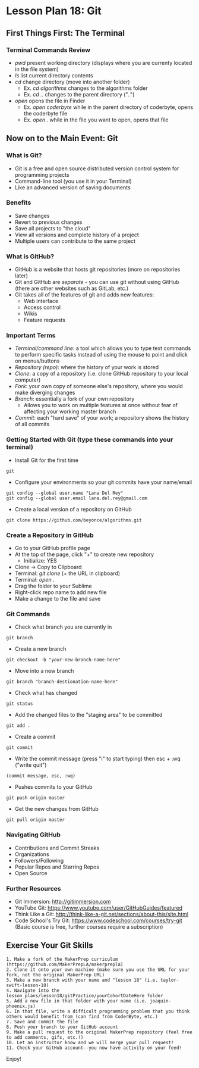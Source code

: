 # Lesson Plan 18: Git

## First Things First: The Terminal

### Terminal Commands Review

* *pwd* present working directory (displays where you are currenty located in the file system)
* *ls* list current directory contents
* *cd* change directory (move into another folder)
  * Ex. *cd algorithms* changes to the algorithms folder
  * Ex. *cd ..* changes to the parent directory ("..") 
* *open* opens the file in Finder
  * Ex. *open coderbyte* while in the parent directory of coderbyte, opens the coderbyte file
  * Ex. *open .* while in the file you want to open, opens that file

## Now on to the Main Event: Git

### What is Git?
* Git is a free and open source distributed version control system for programming projects
* Command-line tool (you use it in your Terminal)
* Like an advanced version of saving documents

### Benefits
* Save changes
* Revert to previous changes
* Save all projects to "the cloud"
* View all versions and complete history of a project
* Multiple users can contribute to the same project

### What is GitHub?
* GitHub is a website that hosts git repositories (more on repositories later)
* Git and GitHub are *separate* - you can use git without using GitHub (there are other websites such as GitLab, etc.)
* Git takes all of the features of git and adds new features:
  * Web interface
  * Access control
  * Wikis
  * Feature requests

### Important Terms
* *Terminal/command line*: a tool which allows you to type text commands to perform specific tasks instead of using the mouse to point and click on menus/buttons
* *Repository (repo)*: where the history of your work is stored
* *Clone*: a copy of a repository (i.e. clone GitHub repository to your local computer)
* *Fork*: your own copy of someone else's repository, where you would make diverging changes
* *Branch*: essentially a fork of your own repository
  * Allows you to work on multiple features at once without fear of affecting your working master branch
* *Commit*: each "hard save" of your work; a repository shows the history of all commits

### Getting Started with Git (type these commands into your terminal)
* Install Git for the first time
```
git
```
* Configure your environments so your git commits have your name/email
```
git config --global user.name "Lana Del Rey"
git config --global user.email lana.del.rey@gmail.com
```
* Create a local version of a repository on GitHub
```
git clone https://github.com/beyonce/algorithms.git
```

### Create a Repository in GitHub
* Go to your GitHub profile page
* At the top of the page, click "+" to create new repository
  * Initialize: YES
* Clone -> Copy to Clipboard
* Terminal: *git clone* (+ the URL in clipboard)
* Terminal: *open .*
* Drag the folder to your Sublime
* Right-click repo name to add new file
* Make a change to the file and save

### Git Commands
* Check what branch you are currently in
```
git branch
```
* Create a new branch
```
git checkout -b "your-new-branch-name-here"
```
* Move into a new branch
```
git branch "branch-destionation-name-here"
```
* Check what has changed
```
git status
```
* Add the changed files to the "staging area" to be committed
```
git add .
```
* Create a commit
```
git commit
```
* Write the commit message (press "i" to start typing) then esc + :wq ("write quit")
```
(commit message, esc, :wq)
```
* Pushes commits to your GitHub
```
git push origin master
```
* Get the new changes from GitHub
```
git pull origin master
```

### Navigating GitHub
* Contributions and Commit Streaks
* Organizations
* Followers/Following
* Popular Repos and Starring Repos
* Open Source

### Further Resources
* Git Immersion: http://gitimmersion.com
* YouTube Git: https://www.youtube.com/user/GitHubGuides/featured
* Think Like a Git: http://think-like-a-git.net/sections/about-this/site.html
* Code School's Try Git: https://www.codeschool.com/courses/try-git (Basic course is free, further courses require a subscription)

## Exercise Your Git Skills
```
1. Make a fork of the MakerPrep curriculum (https://github.com/MakerPrepLA/makerprepla)
2. Clone it onto your own machine (make sure you use the URL for your fork, not the original MakerPrep URL)
3. Make a new branch with your name and "lesson 18" (i.e. taylor-swift-lesson-18)
4. Navigate into the lesson_plans/lesson18/gitPractice/yourCohortDateHere folder
5. Add a new file in that folder with your name (i.e. joaquin-phoenix.js)
6. In that file, write a difficult programming problem that you think others would benefit from (can find from CoderByte, etc.)
7. Save and commit the file
8. Push your branch to your GitHub account
9. Make a pull request to the original MakerPrep repository (feel free to add comments, gifs, etc.!)
10. Let an instructor know and we will merge your pull request!
11. Check your GitHub account--you now have activity on your feed! 
```

Enjoy!

